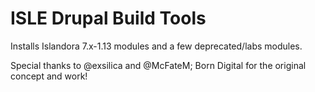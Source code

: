 # ISLE Drupal Build Tools

Installs Islandora 7.x-1.13 modules and a few deprecated/labs modules.

Special thanks to @exsilica and @McFateM; Born Digital for the original concept and work!
